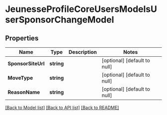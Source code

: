 # JeunesseProfileCoreUsersModelsUserSponsorChangeModel

## Properties
Name | Type | Description | Notes
------------ | ------------- | ------------- | -------------
**SponsorSiteUrl** | **string** |  | [optional] [default to null]
**MoveType** | **string** |  | [optional] [default to null]
**ReasonName** | **string** |  | [optional] [default to null]

[[Back to Model list]](../README.md#documentation-for-models) [[Back to API list]](../README.md#documentation-for-api-endpoints) [[Back to README]](../README.md)


